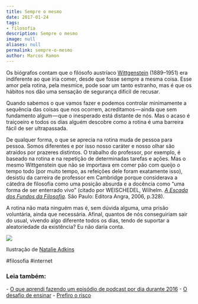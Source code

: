 ```yaml
---
title: Sempre o mesmo
date: 2017-01-24
tags:
- filosofia
description: Sempre o mesmo
image: null
aliases: null
permalink: sempre-o-mesmo
author: Marcos Ramon
---
```

Os biógrafos contam que o filósofo austríaco [Wittgenstein](https://pt.wikipedia.org/wiki/Ludwig_Wittgenstein) (1889–1951) era indiferente ao que iria comer, desde que fosse sempre a mesma coisa. Esse amor pela rotina, pela mesmice, pode soar um tanto estranho, mas é que os hábitos nos dão uma sensação de segurança difícil de recusar.

Quando sabemos o que vamos fazer e podemos controlar minimamente a sequência das coisas que nos ocorrem, acreditamos — ainda que sem fundamento algum — que o inesperado está distante de nós. Mas o acaso é traiçoeiro e todos os dias alguém descobre como a rotina é uma barreira fácil de ser ultrapassada.

De qualquer forma, o que se aprecia na rotina muda de pessoa para pessoa. Somos diferentes e por isso nosso caráter e nosso olhar são atraídos por prazeres distintos. O trabalho do professor, por exemplo, é baseado na rotina e na repetição de determinadas tarefas e ações. Mas o mesmo Wittgenstein que não se importava em comer pão com queijo o tempo todo (por muito tempo, as refeições dele foram exatamente isso), desistiu da carreira de professor em Cambridge porque considerava a cátedra de filosofia como uma posição absurda e a docência como “uma forma de ser enterrado vivo” (citado por WEISCHEDEL, Wilhelm. [_A Escada dos Fundos da Filosofia_](https://www.estantevirtual.com.br/b/wilhelm-weischedel/a-escada-dos-fundos-da-filosofia/257271037). São Paulo: Editora Angra, 2006, p.328).

A rotina não mata ninguém mas é, sem dúvida alguma, uma prisão voluntária, ainda que necessária. Afinal, quantos de nós conseguiriam sair do usual, vivendo algo diferente todos os dias, tendo de suportar a aleatoriedade da existência? Eu não daria conta.

<img src="/assets/img/sempre-o mesmo-medium.jpeg">

Ilustração de [Natalie Adkins](http://natalieadkinsdraws.tumblr.com/post/153432912387)


#filosofia #internet

<h3>Leia também:</h3>
- <a href="/o-que-aprendi-fazendo-um-episodio-de-podcast-por-dia-durante-2016">O que aprendi fazendo um episódio de podcast por dia durante 2016</a>
- <a href="/o-desafio-de-ensinar">O desafio de ensinar</a>
- <a href="/prefiro-o-risco">Prefiro o risco</a>
